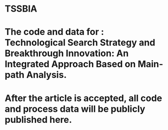 # TSSBIA

# The code and data for : Technological Search Strategy and Breakthrough Innovation:  An Integrated Approach Based on Main-path Analysis. 

# After the article is accepted, all code and process data will be publicly published here.
